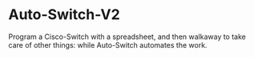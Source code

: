# Auto-Switch-V2
Program a Cisco-Switch with a spreadsheet, and then walkaway to take care of other things: while Auto-Switch automates the work. 
